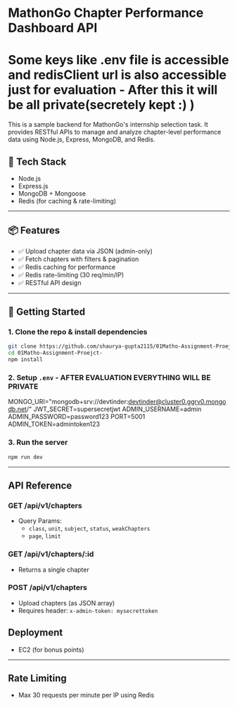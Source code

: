 # MathonGo Chapter Performance Dashboard API

# Some keys like .env file is accessible and redisClient url is also accessible just for evaluation - After this it will be all private(secretely kept :) )
This is a sample backend for MathonGo's internship selection task. It provides RESTful APIs to manage and analyze chapter-level performance data using Node.js, Express, MongoDB, and Redis.

## 🔧 Tech Stack

- Node.js
- Express.js
- MongoDB + Mongoose
- Redis (for caching & rate-limiting)

---

## 📦 Features

- ✅ Upload chapter data via JSON (admin-only)
- ✅ Fetch chapters with filters & pagination
- ✅ Redis caching for performance
- ✅ Redis rate-limiting (30 req/min/IP)
- ✅ RESTful API design

---

## 🚀 Getting Started

### 1. Clone the repo & install dependencies
```bash
git clone https://github.com/shaurya-gupta2115/01Matho-Assignment-Proejct-.git
cd 01Matho-Assignment-Proejct-
npm install
```

### 2. Setup `.env`  - AFTER EVALUATION EVERYTHING WILL BE PRIVATE
MONGO_URI="mongodb+srv://devtinder:devtinder@cluster0.ggrv0.mongodb.net/"
JWT_SECRET=supersecretjwt
ADMIN_USERNAME=admin
ADMIN_PASSWORD=password123
PORT=5001
ADMIN_TOKEN=admintoken123

### 3. Run the server
```bash
npm run dev
```
---

## API Reference

### GET /api/v1/chapters
- Query Params:
  - `class`, `unit`, `subject`, `status`, `weakChapters`
  - `page`, `limit`

### GET /api/v1/chapters/:id
- Returns a single chapter

### POST /api/v1/chapters
- Upload chapters (as JSON array)
- Requires header: `x-admin-token: mysecrettoken`

## Deployment
- EC2 (for bonus points)

---

## Rate Limiting

- Max 30 requests per minute per IP using Redis
